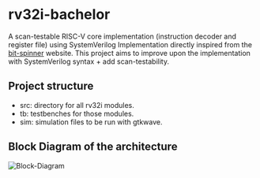 # rv32i-bachelor
A scan-testable RISC-V core implementation (instruction decoder and register file) using SystemVerilog
Implementation directly inspired from the [bit-spinner](https://www.bit-spinner.com/rv32i/rv32i-introduction) website.
This project aims to improve upon the implementation with SystemVerilog syntax + add scan-testability.

## Project structure
- src: directory for all rv32i modules.
- tb: testbenches for those modules.
- sim: simulation files to be run with gtkwave.

## Block Diagram of the architecture
![Block-Diagram](https://www.bit-spinner.com/static/images/RV32I-Single-Cycle-Archv2.svg)